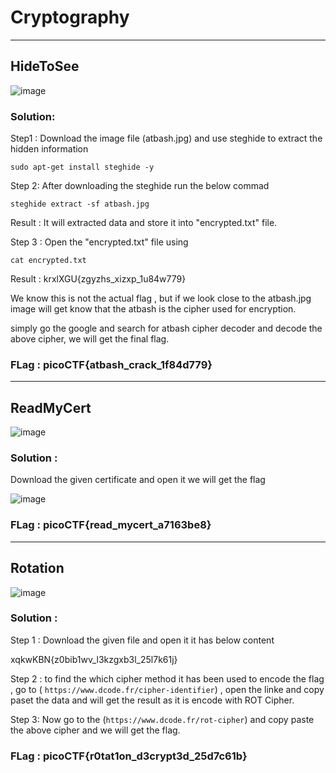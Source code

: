 # Cryptography 
_____________________________________________________________________________________________________________________________________________________


## HideToSee

![image](https://github.com/MeherP2246/PicoCTF_2023_solution/assets/134104519/77a9a054-8cad-42f4-8d00-4caeacb85261)

### Solution: 
Step1 : Download the image file (atbash.jpg) and use steghide to extract the hidden information 

```sudo apt-get install steghide -y```

Step 2: After downloading the steghide run the below commad

```steghide extract -sf atbash.jpg```

Result : It will extracted data  and store it into  "encrypted.txt" file.

Step 3 : Open the "encrypted.txt" file using 

```cat encrypted.txt ```
 
 
Result : krxlXGU{zgyzhs_xizxp_1u84w779}

We know this is not the actual flag , but if we look close to the atbash.jpg image will get know that the atbash is the cipher used for encryption.

simply go the google and search for atbash cipher decoder and decode the above cipher, we will get the final flag.


 ### FLag : picoCTF{atbash_crack_1f84d779}

_____________________________________________________________________________________________________________________________________________________

## ReadMyCert

![image](https://github.com/MeherP2246/PicoCTF_2023_solution/assets/134104519/e0dfd783-5484-4669-8ba8-169737324ba6)

### Solution :

Download the given certificate and open it we will get the flag 

![image](https://github.com/MeherP2246/PicoCTF_2023_solution/assets/134104519/bef351e0-6703-4868-849a-ea78e839927b)

 ### FLag : picoCTF{read_mycert_a7163be8}

_____________________________________________________________________________________________________________________________________________________

## Rotation

![image](https://github.com/MeherP2246/PicoCTF_2023_solution/assets/134104519/c9420947-7f4e-46b8-a674-c103f7646265)

### Solution :

Step 1 : Download the given file and open it it has below content 

xqkwKBN{z0bib1wv_l3kzgxb3l_25l7k61j}

Step 2 : to find the which cipher method it has been used to encode the flag , go to ( ```https://www.dcode.fr/cipher-identifier```) , open the linke and copy paset the data and will get the result as it is encode with ROT Cipher.

Step 3:  Now go to the (```https://www.dcode.fr/rot-cipher```) and copy paste the above cipher and we will get the flag.

 ### FLag : 	picoCTF{r0tat1on_d3crypt3d_25d7c61b}



